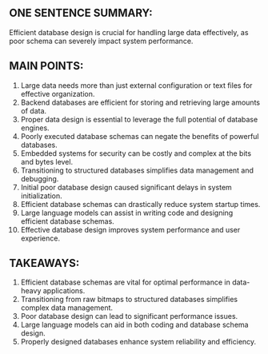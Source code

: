 ## ONE SENTENCE SUMMARY:

Efficient database design is crucial for handling large data effectively, as poor schema can severely impact system performance.

## MAIN POINTS:

1. Large data needs more than just external configuration or text files for effective organization.
2. Backend databases are efficient for storing and retrieving large amounts of data.
3. Proper data design is essential to leverage the full potential of database engines.
4. Poorly executed database schemas can negate the benefits of powerful databases.
5. Embedded systems for security can be costly and complex at the bits and bytes level.
6. Transitioning to structured databases simplifies data management and debugging.
7. Initial poor database design caused significant delays in system initialization.
8. Efficient database schemas can drastically reduce system startup times.
9. Large language models can assist in writing code and designing efficient database schemas.
10. Effective database design improves system performance and user experience.

## TAKEAWAYS:

1. Efficient database schemas are vital for optimal performance in data-heavy applications.
2. Transitioning from raw bitmaps to structured databases simplifies complex data management.
3. Poor database design can lead to significant performance issues.
4. Large language models can aid in both coding and database schema design.
5. Properly designed databases enhance system reliability and efficiency.
